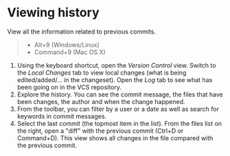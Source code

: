 # Viewing history

View all the information related to previous commits.

> * Alt+9 (Windows/Linux)
> * Command+9 (Mac OS X)

1. Using the keyboard shortcut, open the _Version Control_ view. Switch to the _Local Changes_ tab to view local changes (what is being edited/added/... in the changeset).
   Open the _Log_ tab to see what has been going on in the VCS repository.
2. Explore the history. You can see the commit message, the files that have been changes, the author and when the change happened.
3. From the toolbar, you can filter by a user or a date as well as search for keywords in commit messages.
4. Select the last commit (the topmost item in the list). From the files list on the right, open a "diff" with the previous commit (Ctrl+D or Command+D).
   This view shows all changes in the file compared with the previous commit.
